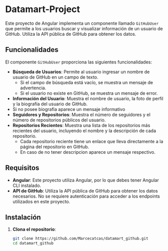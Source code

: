 # Datamart-Project

Este proyecto de Angular implementa un componente llamado `GitHubUser` que permite a los usuarios buscar y visualizar información de un usuario de GitHub. Utiliza la API pública de GitHub para obtener los datos.

## Funcionalidades

El componente `GitHubUser` proporciona las siguientes funcionalidades:

- **Búsqueda de Usuarios**: Permite al usuario ingresar un nombre de usuario de GitHub en un campo de texto.
  - Si el campo de búsqueda está vacío, se muestra un mensaje de advertencia.
  - Si el usuario no existe en GitHub, se muestra un mensaje de error.
- **Información del Usuario**: Muestra el nombre de usuario, la foto de perfil y la biografía del usuario de GitHub.
- Si no posee biografia aparece un mensaje informativo
- **Seguidores y Repositorios**: Muestra el número de seguidores y el número de repositorios públicos del usuario.
- **Repositorios Recientes**: Muestra una lista de los repositorios más recientes del usuario, incluyendo el nombre y la descripción de cada repositorio.
  - Cada repositorio reciente tiene un enlace que lleva directamente a la página del repositorio en GitHub.
  - En caso de no tener descripcion aparece un mensaje respectivo.

## Requisitos

- **Angular**: Este proyecto utiliza Angular, por lo que debes tener Angular CLI instalado.
- **API de GitHub**: Utiliza la API pública de GitHub para obtener los datos necesarios. No se requiere autenticación para acceder a los endpoints utilizados en este proyecto.

## Instalación

1. **Clona el repositorio**:
   ```bash
   git clone https://github.com/Marcecatcas/datamart_github.git
   cd datamart_github

